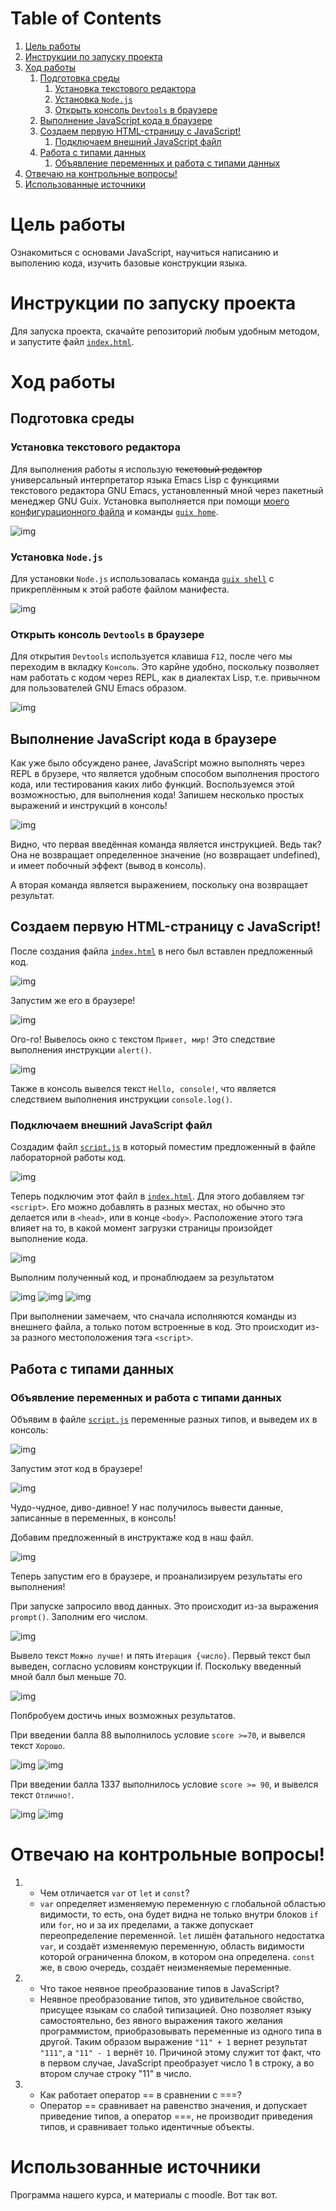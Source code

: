 
# Table of Contents

1.  [Цель работы](#org87caf67)
2.  [Инструкции по запуску проекта](#orgec60d74)
3.  [Ход работы](#org986b491)
    1.  [Подготовка среды](#orgefc5846)
        1.  [Установка текстового редактора](#org41dc030)
        2.  [Установка `Node.js`](#org28e4690)
        3.  [Открыть консоль `Devtools` в браузере](#org1c06539)
    2.  [Выполнение JavaScript кода в браузере](#org4432b0f)
    3.  [Создаем первую HTML-страницу с JavaScript!](#org00475ea)
        1.  [Подключаем внешний JavaScript файл](#org992ac70)
    4.  [Работа с типами данных](#org94c0c06)
        1.  [Объявление переменных и работа с типами данных](#org1098cc4)
4.  [Отвечаю на контрольные вопросы!](#org7954f3e)
5.  [Использованные источники](#orgcbe1f1f)



<a id="org87caf67"></a>

# Цель работы

Ознакомиться с основами JavaScript, научиться написанию и выполению
кода, изучить базовые конструкции языка.


<a id="orgec60d74"></a>

# Инструкции по запуску проекта

Для запуска проекта, скачайте репозиторий любым удобным методом, и
запустите файл [`index.html`](index.html).


<a id="org986b491"></a>

# Ход работы


<a id="orgefc5846"></a>

## Подготовка среды


<a id="org41dc030"></a>

### Установка текстового редактора

Для выполнения работы я использую <del>текстовый редактор</del> универсальный
интерпретатор языка Emacs Lisp с функциями текстового редактора GNU
Emacs, установленный мной через пакетный менеджер GNU Guix. Установка
выполняется при помощи [моего конфигурационного файла](https://git.disroot.org/lesikedelweiss/dotfiles) и команды [`guix
home`](https://guix.gnu.org/manual/devel/en/html_node/Invoking-guix-home.html).

![img](./images/emacs.png "GNU Emacs на моём ПК.")


<a id="org28e4690"></a>

### Установка `Node.js`

Для установки `Node.js` использовалась команда [`guix shell`](https://guix.gnu.org/manual/devel/en/html_node/Invoking-guix-shell.html) с
прикреплённым к этой работе файлом манифеста.

![img](./images/shell.png "Установка Node.js.")


<a id="org1c06539"></a>

### Открыть консоль `Devtools` в браузере

Для открытия `Devtools` используется клавиша `F12`, после чего мы
переходим в вкладку `Консоль`. Это карйне удобно, поскольку позволяет
нам работать с кодом через REPL, как в диалектах Lisp, т.е. привычном
для пользователей GNU Emacs образом.

![img](./images/console.png "Использование консоли в браузере.")


<a id="org4432b0f"></a>

## Выполнение JavaScript кода в браузере

Как уже было обсуждено ранее, JavaScript можно выполнять через REPL в
брузере, что является удобным способом выполнения простого кода, или
тестирования каких либо функций. Воспользуемся этой возможностью, для
выполнения кода! Запишем несколько простых выражений и инструкций в
консоль!

![img](./images/browser_simple.png "Выполнение кода в консоли браузера.")

Видно, что первая введённая команда является инструкцией. Ведь так?
Она не возвращает <span class="underline">определенное</span> значение (но возвращает undefined), и
имеет побочный эффект (вывод в консоль).

А вторая команда является выражением, поскольку она возвращает
результат.


<a id="org00475ea"></a>

## Создаем первую HTML-страницу с JavaScript!

После создания файла [`index.html`](./index.html) в него был вставлен предложенный код.

![img](./images/creating_first.png "Создание первого файла!")

Запустим же его в браузере!

![img](./images/creating_first_run.png "Запуск!")

Ого-го! Вывелось окно с текстом `Привет, мир!` Это следствие
выполнения инструкции `alert()`.

![img](./images/creating_first_run_2.png "Что-то еще вывелось!")

Также в консоль вывелся текст `Hello, console!`, что является
следствием выполнения инструкции `console.log()`.


<a id="org992ac70"></a>

### Подключаем внешний JavaScript файл

Создадим файл [`script.js`](./script.js) в который поместим предложенный в файле
лабораторной работы код.

![img](./images/creating_ext.png "Создаём внешний файл с кодом")

Теперь подключим этот файл в [`index.html`](index.html). Для этого добавляем тэг
`<script>`. Его можно добавлять в разных местах, но обычно это
делается или в `<head>`, или в конце `<body>`. Расположение этого тэга
влияет на то, в какой момент загрузки страницы произойдет выполнение
кода.

![img](images/creating_ext_1.png "Подключаем код.")

Выполним полученный код, и пронаблюдаем за результатом

![img](images/creating_ext_2.png)
![img](images/creating_ext_3.png)
![img](images/creating_ext_4.png)

При выполнении замечаем, что сначала исполняются команды из внешнего
файла, а только потом встроенные в код. Это происходит из-за разного
местоположения тэга `<script>`.


<a id="org94c0c06"></a>

## Работа с типами данных


<a id="org1098cc4"></a>

### Объявление переменных и работа с типами данных

Объявим в файле [`script.js`](script.js) переменные разных типов, и выведем их в консоль:

![img](images/type_1.png)

Запустим этот код в браузере!

![img](images/type_2.png)

Чудо-чудное, диво-дивное! У нас получилось вывести данные, записанные
в переменных, в консоль!

Добавим предложенный в инструктаже код в наш файл.

![img](images/type_3.png)

Теперь запустим его в браузере, и проанализируем результаты его
выполнения!

При запуске запросило ввод данных. Это происходит из-за выражения
`prompt()`. Заполним его числом.

![img](images/type_4.png)

Вывело текст `Можно лучше!` и пять `Итерация {число}`. Первый текст
был выведен, согласно условиям конструкции if. Поскольку введенный
мной балл был меньше 70.

![img](images/type_5.png)

Попбробуем достичь иных возможных результатов.

При введении балла 88 выполнилось условие `score >=70`, и вывелся
текст `Хорошо`.

![img](./images/type_6.png)
![img](./images/type_7.png)

При введении балла 1337 выполнилось условие `score >= 90`, и вывелся
текст `Отлично!`.

![img](./images/type_8.png)
![img](./images/type_9.png)


<a id="org7954f3e"></a>

# Отвечаю на контрольные вопросы!

1.  -   Чем отличаетcя `var` от `let` и `const`?
    -   `var` определяет изменяемую переменную с глобальной областью
        видимости, то есть, она будет видна не только внутри блоков `if`
        или `for`, но и за их пределами, а также допускает
        переопределение переменной. `let` лишён фатального недостатка
        `var`, и создаёт изменяемую переменную, область видимости которой
        ограниченна блоком, в котором она определена. `const` же, в свою
        очередь, создаёт неизменяемые переменные.
2.  -   Что такое неявное преобразование типов в JavaScript?
    -   Неявное преобразование типов, это удивительное свойство, присущее
        языкам со слабой типизацией. Оно позволяет языку самостоятельно,
        без явного выражения такого желания программистом,
        приобразовывать переменные из одного типа в другой. Таким образом
        выражение `"11" + 1` вернет результат `"111"`, а `"11" - 1`
        вернёт `10`. Причиной этому служит тот факт, что в первом случае,
        JavaScript преобразует число 1 в строку, а во втором случае
        строку "11" в число.
3.  -   Как работает оператор ​=​= в сравнении с ​=​=​=?
    -   Оператор ​=​= сравнивает на равенство значения, и допускает
        приведение типов, а оператор ​=​=​=, не производит приведения типов,
        и сравнивает только идентичные объекты.


<a id="orgcbe1f1f"></a>

# Использованные источники

Программа нашего курса, и материалы с moodle. Вот так вот.

